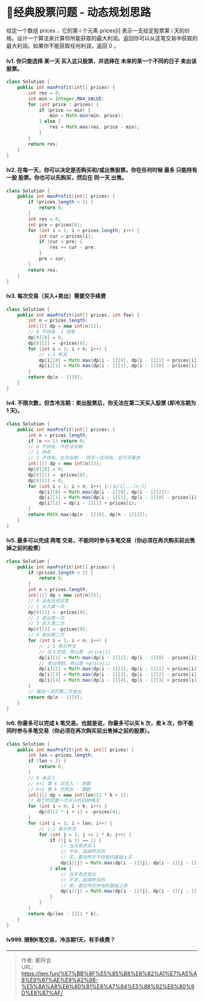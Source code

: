 # 🚩经典股票问题 - 动态规划思路




给定一个数组 prices ，它的第 i 个元素 prices[i] 表示一支给定股票第 i 天的价格。设计一个算法来计算你所能获取的最大利润。返回你可以从这笔交易中获取的最大利润。如果你不能获取任何利润，返回 0 。

#### lv1. 你只能选择 某一天 买入这只股票，并选择在 未来的某一个不同的日子 卖出该股票。

<!--more-->

```java
class Solution {
    public int maxProfit(int[] prices) {
        int res = 0;
        int min = Integer.MAX_VALUE;
        for (int price : prices) {
            if (price <= min) {
                min = Math.min(min, price);
            } else {
                res = Math.max(res, price - min);
            }
        }
        return res;
    }
}
```

#### lv2. 在每一天，你可以决定是否购买和/或出售股票。你在任何时候 **最多** 只能持有 **一股** 股票。你也可以先购买，然后在 **同一天** 出售。

```java
class Solution {
    public int maxProfit(int[] prices) {
        if (prices.length < 2) {
            return 0;
        }
        int res = 0;
        int pre = prices[0];
        for (int i = 1; i < prices.length; i++) {
            int cur = prices[i];
            if (cur > pre) {
                res += cur - pre;
            }
            pre = cur;
        }
        return res;
    }
}
```

#### lv3. 每次交易（买入+卖出）需要交手续费

```java
class Solution {
    public int maxProfit(int[] prices, int fee) {
        int n = prices.length;
        int[][] dp = new int[n][2];
        // 0 不持有  1 持有
        dp[0][0] = 0;
        dp[0][1] = -prices[0];
        for (int i = 1; i < n; i++) {
            // i-1 昨天
            dp[i][0] = Math.max(dp[i - 1][0], dp[i - 1][1] + prices[i] - fee);
            dp[i][1] = Math.max(dp[i - 1][1], dp[i - 1][0] - prices[i]);
        }
        return dp[n - 1][0];
    }
}
```

#### lv4.  不限次数，但含冷冻期：卖出股票后，你无法在第二天买入股票 (即冷冻期为 1 天)。

```java
class Solution {
    public int maxProfit(int[] prices) {
        int n = prices.length;
        if (n <= 1) return 0;
        // 0 不持有，不在冷冻期
        // 1 持有
        // 2 不持有，在冷冻期 - 昨天一定持有，且今天要卖
        int[][] dp = new int[n][3];
        dp[0][0] = 0;
        dp[0][1] = -prices[0];
        dp[0][2] = 0;
        for (int i = 1; i < n; i++) {//从[1]...[n-1]
            dp[i][0] = Math.max(dp[i - 1][0], dp[i - 1][2]);
            dp[i][1] = Math.max(dp[i - 1][1], dp[i - 1][0] - prices[i]);
            dp[i][2] = dp[i - 1][1] + prices[i];
        }
        return Math.max(dp[n - 1][0], dp[n - 1][2]);
    }
}
```



#### lv5. 最多可以完成 **两笔** 交易，不能同时参与多笔交易（你必须在再次购买前出售掉之前的股票）

```java
class Solution {
    public int maxProfit(int[] prices) {
        if (prices.length < 2) {
            return 0;
        }
        int n = prices.length;
        int[][] dp = new int[n][5];
        // 0 没有任何买卖
        // 1 买入第一次
        dp[0][1] = -prices[0];
        // 2 卖出第一次
        // 3 买入第二次
        dp[0][3] = -prices[0];
        // 4 卖出第二次
        for (int i = 1; i < n; i++) {
            // i-1 表示昨天
            // 买入花钱，所以是 -price[i]
            dp[i][1] = Math.max(dp[i - 1][1], dp[i - 1][0] - prices[i]);
            // 卖出得钱，所以是 +price[i]
            dp[i][2] = Math.max(dp[i - 1][2], dp[i - 1][1] + prices[i]);
            dp[i][3] = Math.max(dp[i - 1][3], dp[i - 1][2] - prices[i]);
            dp[i][4] = Math.max(dp[i - 1][4], dp[i - 1][3] + prices[i]);
        }
        // 最后一天的第二次卖出
        return dp[n - 1][4];
    }
}
```

#### lv6. 你最多可以完成 k 笔交易。也就是说，你最多可以买 k 次，卖 k 次，你不能同时参与多笔交易（你必须在再次购买前出售掉之前的股票）。

```java
class Solution {
    public int maxProfit(int k, int[] prices) {
        int len = prices.length;
        if (len < 2) {
            return 0;
        }
        // 0 未买入
        // k+1 第 k 次买入 - 奇数
        // k+2 第 k 次卖出 - 偶数
        int[][] dp = new int[len][2 * k + 1];
        // 每个时刻第一次买入的初始情况
        for (int i = 0; i < k; i++) {
            dp[0][2 * i + 1] = -prices[0];
        }
        for (int i = 1; i < len; i++) {
            // i-1 表示昨天
            for (int j = 1; j <= 2 * k; j++) {
                if ((j & 1) == 1) {
                    // 当天考虑买入
                    // 不买，延续昨天的
                    // 买，要在昨天不持有的基础上买
                    dp[i][j] = Math.max(dp[i - 1][j], dp[i - 1][j - 1] - prices[i]);
                } else {
                    // 当天考虑卖出
                    // 不卖，延续昨天的
                    // 卖，要在昨天持有的基础上卖
                    dp[i][j] = Math.max(dp[i - 1][j], dp[i - 1][j - 1] + prices[i]);
                }
            }
        }
        return dp[len - 1][2 * k];
    }
}
```

#### 

#### lv999. 限制K笔交易，冷冻期1天，有手续费？


---

> 作者: 都将会  
> URL: https://leni.fun/%E7%BB%8F%E5%85%B8%E8%82%A1%E7%A5%A8%E9%97%AE%E9%A2%98-%E5%8A%A8%E6%80%81%E8%A7%84%E5%88%92%E6%80%9D%E8%B7%AF/  

